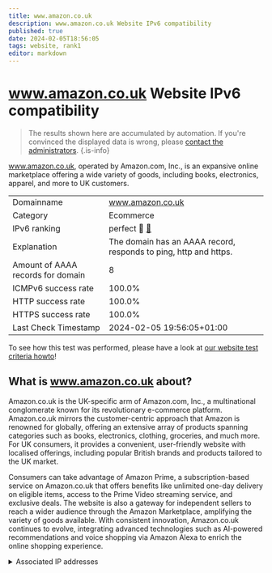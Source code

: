 ```yaml
---
title: www.amazon.co.uk
description: www.amazon.co.uk Website IPv6 compatibility
published: true
date: 2024-02-05T18:56:05
tags: website, rank1
editor: markdown
---
```


# www.amazon.co.uk Website IPv6 compatibility

> The results shown here are accumulated by automation. If you're convinced the displayed data is wrong, please [contact the administrators](/howto/chat). 
{.is-info}

www.amazon.co.uk, operated by Amazon.com, Inc., is an expansive online marketplace offering a wide variety of goods, including books, electronics, apparel, and more to UK customers.


|   |   |
| - | - |
| Domainname | www.amazon.co.uk
| Category | Ecommerce |
| IPv6 ranking | perfect :1st_place_medal: [🔗](/howto/ranking) |
| Explanation | The domain has an AAAA record, responds to ping, http and https. |
| Amount of AAAA records for domain | 8 |
| ICMPv6 success rate | 100.0%|
| HTTP success rate | 100.0% |
| HTTPS success rate | 100.0% |
| Last Check Timestamp | 2024-02-05 19:56:05+01:00 |

To see how this test was performed, please have a look at [our website test criteria howto](/howto/testcriteria/website)!


## What is www.amazon.co.uk about?
Amazon.co.uk is the UK-specific arm of Amazon.com, Inc., a multinational conglomerate known for its revolutionary e-commerce platform. Amazon.co.uk mirrors the customer-centric approach that Amazon is renowned for globally, offering an extensive array of products spanning categories such as books, electronics, clothing, groceries, and much more. For UK consumers, it provides a convenient, user-friendly website with localised offerings, including popular British brands and products tailored to the UK market.

Consumers can take advantage of Amazon Prime, a subscription-based service on Amazon.co.uk that offers benefits like unlimited one-day delivery on eligible items, access to the Prime Video streaming service, and exclusive deals. The website is also a gateway for independent sellers to reach a wider audience through the Amazon Marketplace, amplifying the variety of goods available. With consistent innovation, Amazon.co.uk continues to evolve, integrating advanced technologies such as AI-powered recommendations and voice shopping via Amazon Alexa to enrich the online shopping experience.



<details>
<summary>Associated IP addresses</summary>

2600:9000:224a:7200:15:c9dc:593:6781

2600:9000:224a:a800:15:c9dc:593:6781

2600:9000:224a:e000:15:c9dc:593:6781

2600:9000:224a:9c00:15:c9dc:593:6781

2600:9000:224a:9400:15:c9dc:593:6781

2600:9000:224a:1a00:15:c9dc:593:6781

2600:9000:224a:fa00:15:c9dc:593:6781

2600:9000:224a:f000:15:c9dc:593:6781

</details>
